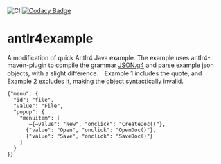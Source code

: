 ![CI](https://github.com/teverett/antlr4example/workflows/CI/badge.svg)
[![Codacy Badge](https://api.codacy.com/project/badge/Grade/c93d218c4f4f470c9b3fb53a8f4bc626)](https://www.codacy.com/app/teverett/antlr4example?utm_source=github.com&amp;utm_medium=referral&amp;utm_content=teverett/antlr4example&amp;utm_campaign=Badge_Grade)

# antlr4example

A modification of quick Antlr4 Java example.  The example uses antlr4-maven-plugin to compile the grammar [JSON.g4](https://github.com/antlr/grammars-v4/tree/master/json) and parse example json objects, with a slight difference.　Example 1 includes the quote, and Example 2 excludes it, making the object syntactically invalid.
```
{"menu": {  
  "id": "file",  
  "value": "File",  
  "popup": {  
    "menuitem": [
       ̶{̶value": "New", "onclick": "CreateDoc()"},  
      {"value": "Open", "onclick": "OpenDoc()"},  
      {"value": "Save", "onclick": "SaveDoc()"}  
    ]  
  }  
}}
```